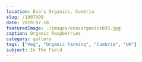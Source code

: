 ```yaml
---
location: Eva's Organics, Cumbria
slug: /1907009
date: 2019-07-18
featuredImage: ./images/evasorganics033.jpg
caption: Organic Raspberries
category: gallery
tags: ["Veg", "Organic Farming", "Cumbria", "UK"]
subject: In The Field
---
```

